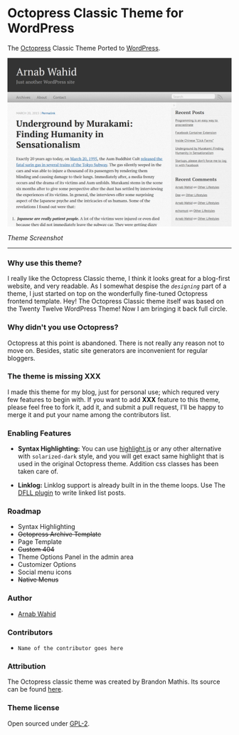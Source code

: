 # Octopress Classic Theme for WordPress
The [Octopress](https://github.com/imathis/octopress) Classic Theme Ported to [WordPress](https://wordpress.org/).

![Screenshot](https://raw.githubusercontent.com/arnabwahid/octopress-classic/master/screenshot.png)

_Theme Screenshot_

---

### Why use this theme?
I really like the Octopress Classic theme, I think it looks great for a blog-first website, and very readable. As I somewhat despise the _`designing`_ part of a theme, I just started on top on the wonderfully fine-tuned Octopress frontend template. Hey! The Octopress Classic theme itself was based on the Twenty Twelve WordPress Theme! Now I am bringing it back full circle.

### Why didn't you use Octopress?
Octopress at this point is abandoned. There is not really any reason not to move on. Besides, static site generators are inconvenient for regular bloggers.

### The theme is missing XXX
I made this theme for my blog, just for personal use; which requred very few features to begin with. If you want to add __XXX__ feature to this theme, please feel free to fork it, add it, and submit a pull request, I'll be happy to merge it and put your name among the contributors list.

### Enabling Features

- __Syntax Highlighting:__ You can use [highlight.js](https://highlightjs.org/) or any other alternative with `solarized-dark` style, and you will get exact same highlight that is used in the original Octopress theme. Addition css classes has been taken care of.

- __Linklog:__ Linklog support is already built in in the theme loops. Use The [DFLL plugin](https://wordpress.org/plugins/daring-fireball-linked-list/) to write linked list posts.

### Roadmap
- Syntax Highlighting
- ~~Octopress Archive Template~~
- Page Template
- ~~Custom 404~~
- Theme Options Panel in the admin area
- Customizer Options
- Social menu icons
- ~~Native Menus~~

### Author
 - [Arnab Wahid](https://github.com/arnabwahid/)

### Contributors
 -  `Name of the contributor goes here`

### Attribution
The Octopress classic theme was created by Brandon Mathis. Its source can be found [here](https://github.com/octopress/classic-theme).

### Theme license
Open sourced under [GPL-2](https://www.gnu.org/licenses/gpl-2.0.txt).

